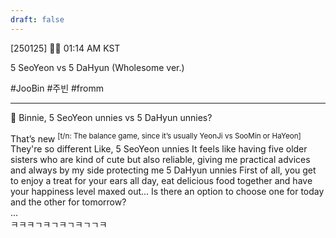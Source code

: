 ```yaml
---
draft: false
---
```

[250125] 🐣💭 01:14 AM KST

5 SeoYeon vs 5 DaHyun (Wholesome ver.)

#JooBin #주빈 #fromm

____

🫧 Binnie, 5 SeoYeon unnies vs 5 DaHyun unnies?

That’s new <sup>[t/n: The balance game, since it’s usually YeonJi vs SooMin or HaYeon]</sup>
They're so different
Like, 5 SeoYeon unnies
It feels like having five older sisters who are kind of cute but also reliable, giving me practical advices and always by my side protecting me
5 DaHyun unnies 
First of all, you get to enjoy a treat for your ears all day, eat delicious food together and have your happiness level maxed out...
Is there an option to choose one for today and the other for tomorrow?  
...  
ㅋㅋㅋㄱㅋㄱㅋㄱㅋㄱㄱㅋ  